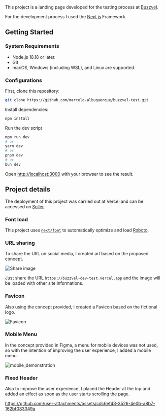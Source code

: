 This project is a landing page developed for the testing process at [Buzzvel](https://buzzvel.com).

For the development process I used the [Next.js](https://nextjs.org) Framework.

## Getting Started

### System Requirements

- Node.js 18.18 or later.
- Git
- macOS, Windows (including WSL), and Linux are supported.

### Configurations

First, clone this repository:

```bash
git clone https://github.com/marcelo-albuquerque/buzzvel-test.git
```

Install dependencies:

```bash
npm install
```

Run the dev script

```bash
npm run dev
# or
yarn dev
# or
pnpm dev
# or
bun dev
```

Open [http://localhost:3000](http://localhost:3000) with your browser to see the result.

## Project details

The deployment of this project was carried out at Vercel and can be accessed on [Soller](https://buzzvel-dev-test.vercel.app/)

### Font load

This project uses [`next/font`](https://nextjs.org/docs/app/building-your-application/optimizing/fonts) to automatically optimize and load [Roboto](https://fonts.google.com/specimen/Roboto).

### URL sharing

To share the URL on social media, I created art based on the proposed concept.

![Share image](https://buzzvel-dev-test.vercel.app/_next/static/media/opengraph.05f2ea3f.jpg)

Just share the URL `https://buzzvel-dev-test.vercel.app` and the image will be loaded with other site informations.

### Favicon

Also using the concept provided, I created a Favicon based on the fictional logo.

![Favicon](https://buzzvel-dev-test.vercel.app/favicon.ico)

### Mobile Menu

In the concept provided in Figma, a menu for mobile devices was not used, so with the intention of improving the user experience, I added a mobile menu.

![mobile_demonstration](https://github.com/user-attachments/assets/8a422fb2-08a8-444d-b1d7-4779a9101745)

### Fixed Header

Also to improve the user experience, I placed the Header at the top and added an effect as soon as the user starts scrolling the page.

https://github.com/user-attachments/assets/cdc6ef43-3526-4e0b-a8b7-162bf083349a

